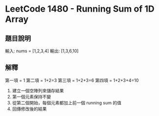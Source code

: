 # LeetCode 1480 - Running Sum of 1D Array

## 題目說明
輸入: nums = [1,2,3,4]
輸出: [1,3,6,10]

## 解釋
第一項 = 1
第二項 = 1+2=3
第三項 = 1+2+3=6
第四項 = 1+2+3+4=10

1. 建立一個空陣列來儲存結果
2. 第一個元素保持不變
3. 從第二個開始，每個元素都加上前一個 running sum 的值
4. 回傳修改後的結果